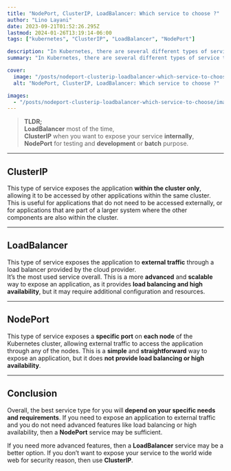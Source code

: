 ```yaml
---
title: "NodePort, ClusterIP, LoadBalancer: Which service to choose ?"
author: "Lino Layani"
date: 2023-09-21T01:52:26.295Z
lastmod: 2024-01-26T13:19:14-06:00
tags: ["kubernetes", "ClusterIP", "LoadBalancer", "NodePort"]

description: "In Kubernetes, there are several different types of service that can be used to expose an application to external traffic."
summary: "In Kubernetes, there are several different types of service that can be used to expose an application to external traffic."

cover:
  image: "/posts/nodeport-clusterip-loadbalancer-which-service-to-choose/images/1.png"
  alt: "NodePort, ClusterIP, LoadBalancer: Which service to choose ?"

images:
  - "/posts/nodeport-clusterip-loadbalancer-which-service-to-choose/images/1.png"
---
```


> **TLDR;**  
> **LoadBalancer** most of the time,  
> **ClusterIP** when you want to expose your service **internally**,  
> **NodePort** for testing and **development** or **batch** purpose.

---

## ClusterIP

This type of service exposes the application **within the cluster only**, allowing it to be accessed by other applications within the same cluster.  
This is useful for applications that do not need to be accessed externally, or for applications that are part of a larger system where the other components are also within the cluster.

---

## LoadBalancer

This type of service exposes the application to **external traffic** through a load balancer provided by the cloud provider.  
It’s the most used service overall. This is a more **advanced** and **scalable** way to expose an application, as it provides **load balancing and high availability**, but it may require additional configuration and resources.

---

## NodePort

This type of service exposes a **specific port** on **each node** of the Kubernetes cluster, allowing external traffic to access the application through any of the nodes. This is a **simple** and **straightforward** way to expose an application, but it does **not provide load balancing or high availability**.

---

## Conclusion

Overall, the best service type for you will **depend on your specific needs and requirements**. If you need to expose an application to external traffic and you do not need advanced features like load balancing or high availability, then a **NodePort** service may be sufficient.

If you need more advanced features, then a **LoadBalancer** service may be a better option. If you don’t want to expose your service to the world wide web for security reason, then use **ClusterIP**.
